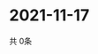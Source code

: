 # 2021-11-17
  共 0条

  <!-- BEGIN -->
  <!-- 最后更新时间Wed Nov 17 2021 12:07:15 GMT+0000 (Coordinated Universal Time) -->
  
  <!-- END -->
  
  